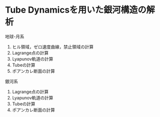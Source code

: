 # Tube Dynamicsを用いた銀河構造の解析

地球-月系
1. ヒル領域，ゼロ速度曲線，禁止領域の計算
2. Lagrange点の計算
3. Lyapunov軌道の計算
4. Tubeの計算
5. ポアンカレ断面の計算

銀河系
1. Lagrange点の計算
2. Lyapunov軌道の計算
3. Tubeの計算
4. ポアンカレ断面の計算
